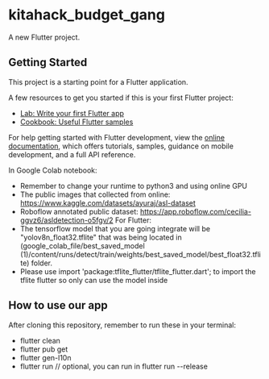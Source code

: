 # kitahack_budget_gang

A new Flutter project.

## Getting Started

This project is a starting point for a Flutter application.

A few resources to get you started if this is your first Flutter project:

- [Lab: Write your first Flutter app](https://docs.flutter.dev/get-started/codelab)
- [Cookbook: Useful Flutter samples](https://docs.flutter.dev/cookbook)

For help getting started with Flutter development, view the
[online documentation](https://docs.flutter.dev/), which offers tutorials,
samples, guidance on mobile development, and a full API reference.
  
In Google Colab notebook:
- Remember to change your runtime to python3 and using online GPU
- The public images that collected from online: https://www.kaggle.com/datasets/ayuraj/asl-dataset
- Roboflow annotated public dataset:  https://app.roboflow.com/cecilia-ggvz6/asldetection-o5fgv/2
For Flutter:
- The tensorflow model that you are going integrate will be "yolov8n_float32.tflite" that was being located in (google_colab_file/best_saved_model (1)/content/runs/detect/train/weights/best_saved_model/best_float32.tflite) folder.
- Please use import 'package:tflite_flutter/tflite_flutter.dart'; to import the tflite flutter so only can use the model inside

## How to use our app
After cloning this repository, remember to run these in your terminal:

- flutter clean
- flutter pub get
- flutter gen-l10n
- flutter run // optional, you can run in flutter run --release
